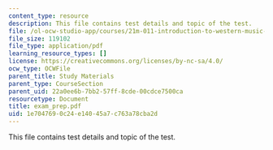 ```yaml
---
content_type: resource
description: This file contains test details and topic of the test.
file: /ol-ocw-studio-app/courses/21m-011-introduction-to-western-music-spring-2006/1e7047690c24e14045a7c763a78cba2d_exam_prep.pdf
file_size: 119102
file_type: application/pdf
learning_resource_types: []
license: https://creativecommons.org/licenses/by-nc-sa/4.0/
ocw_type: OCWFile
parent_title: Study Materials
parent_type: CourseSection
parent_uid: 22a0ee6b-7bb2-57ff-8cde-00cdce7500ca
resourcetype: Document
title: exam_prep.pdf
uid: 1e704769-0c24-e140-45a7-c763a78cba2d
---
```

This file contains test details and topic of the test.